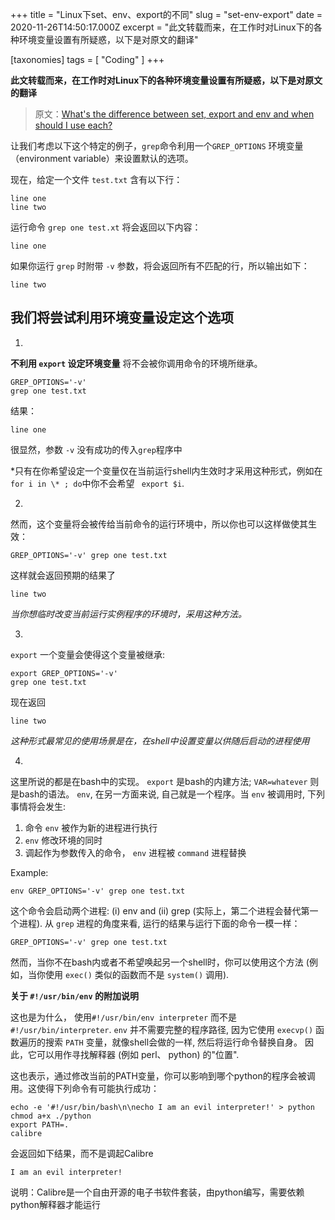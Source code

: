 +++
title = "Linux下set、env、export的不同"
slug = "set-env-export"
date = 2020-11-26T14:50:17.000Z
excerpt = "此文转载而来，在工作时对Linux下的各种环境变量设置有所疑惑，以下是对原文的翻译"

[taxonomies]
tags = [ "Coding" ]
+++

**此文转载而来，在工作时对Linux下的各种环境变量设置有所疑惑，以下是对原文的翻译**

> 原文：[What's the difference between set, export and env and when should I use each?](https://askubuntu.com/a/205698)

让我们考虑以下这个特定的例子，`grep`命令利用一个`GREP_OPTIONS` 环境变量（environment variable）来设置默认的选项。

现在，给定一个文件 `test.txt` 含有以下行：

    line one
    line two
    

运行命令 `grep one test.xt` 将会返回以下内容：

    line one
    

如果你运行 `grep` 时附带 `-v` 参数，将会返回所有不匹配的行，所以输出如下：

    line two
    

## **我们将尝试利用环境变量设定这个选项**

1. 
**不利用 `export` 设定环境变量** 将不会被你调用命令的环境所继承。

    GREP_OPTIONS='-v'
    grep one test.txt
    

结果：

    line one
    

很显然，参数 `-v` 没有成功的传入`grep`程序中

*只有在你希望设定一个变量仅在当前运行shell内生效时才采用这种形式，例如在`for i in \* ; do`中你不会希望  ` export $i`.

2. 
然而，这个变量将会被传给当前命令的运行环境中，所以你也可以这样做使其生效：

    GREP_OPTIONS='-v' grep one test.txt
    

这样就会返回预期的结果了

    line two
    

*当你想临时改变当前运行实例程序的环境时，采用这种方法。*

3. 
`export` 一个变量会使得这个变量被继承:

    export GREP_OPTIONS='-v'
    grep one test.txt
    

现在返回

    line two
    

*这种形式最常见的使用场景是在，在shell中设置变量以供随后启动的进程使用*

4. 
这里所说的都是在bash中的实现。 `export` 是bash的内建方法; `VAR=whatever` 则是bash的语法。 `env`, 在另一方面来说, 自己就是一个程序。当 `env` 被调用时, 下列事情将会发生:

1. 命令 `env` 被作为新的进程进行执行
2. `env` 修改环境的同时
3. 调起作为参数传入的命令， `env` 进程被 `command` 进程替换

Example:

    env GREP_OPTIONS='-v' grep one test.txt
    

这个命令会启动两个进程: (i) env and (ii) grep (实际上，第二个进程会替代第一个进程). 从 `grep` 进程的角度来看, 运行的结果与运行下面的命令一模一样：

    GREP_OPTIONS='-v' grep one test.txt
    

然而，当你不在bash内或者不希望唤起另一个shell时，你可以使用这个方法 (例如，当你使用 `exec()` 类似的函数而不是 `system()` 调用).

**关于 `#!/usr/bin/env` 的附加说明**

这也是为什么， 使用`#!/usr/bin/env interpreter` 而不是 `#!/usr/bin/interpreter`. `env` 并不需要完整的程序路径, 因为它使用 `execvp()` 函数遍历的搜索 `PATH` 变量，就像shell会做的一样,  然后将运行命令替换自身。 因此，它可以用作寻找解释器 (例如 perl、 python) 的"位置".

这也表示，通过修改当前的PATH变量，你可以影响到哪个python的程序会被调用。这使得下列命令有可能执行成功：

    echo -e '#!/usr/bin/bash\n\necho I am an evil interpreter!' > python
    chmod a+x ./python
    export PATH=.
    calibre
    

会返回如下结果，而不是调起Calibre

    I am an evil interpreter!
    

说明：Calibre是一个自由开源的电子书软件套装，由python编写，需要依赖python解释器才能运行
